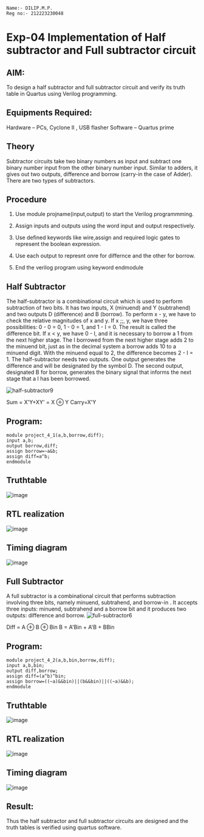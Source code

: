 ```
Name:- DILIP.M.P.
Reg no:- 212223230048
```
# Exp-04 Implementation of Half subtractor and Full subtractor circuit
## AIM:
To design a half subtractor and full subtractor circuit and verify its truth table in Quartus using Verilog programming.

## Equipments Required:
   Hardware – PCs, Cyclone II , USB flasher
   Software – Quartus prime
   
## Theory
Subtractor circuits take two binary numbers as input and subtract one binary number input from the other binary number input. Similar to adders, it gives out two outputs, difference and borrow (carry-in the case of Adder). There are two types of subtractors.

## Procedure

1.  Use module projname(input,output) to start the Verilog programmming.

2.  Assign inputs and outputs using the word input and output respectively.

3.  Use defined keywords like wire,assign and required logic gates to represent the boolean expression.

4.  Use each output to represnt onre for differnce and the other for borrow.

5.  End the verilog program using keyword endmodule

## Half Subtractor
The half-subtractor is a combinational circuit which is used to perform subtraction of two bits.
It has two inputs, X (minuend) and Y (subtrahend) and two outputs D (difference) and B (borrow). 
To perform x - y, we have to check the relative magnitudes of x and y. If x ;;, y, we have three possibilities: 0 - 0 = 0, 1 - 0 = 1, and 1 - I = 0. 
The result is called the difference bit. If x < y, we have 0 - I, and it is necessary to borrow a 1 from the next higher stage. 
The I borrowed from the next higher stage adds 2 to the minuend bit, just as in the decimal system a borrow adds 10 to a minuend digit. With the minuend equal to 2, the difference becomes 2 - I = 1. 
The half-subtractor needs two outputs. One output generates the difference and will be designated by the symbol D. 
The second output, designated B for borrow, generates the binary signal that informs the next stage that a I has been borrowed.

![half-subtractor9](https://user-images.githubusercontent.com/36288975/166112538-58c3bc7c-ee5d-4e6a-ac8d-8e8328efe27a.png)


Sum = X'Y+XY' = X ⊕ Y
Carry=X'Y

## Program:
```
module project_4_1(a,b,borrow,diff);
input a,b;
output borrow,diff;
assign borrow=~a&b;
assign diff=a^b;
endmodule
```

## Truthtable
![image](https://github.com/DilipDofy/Experiment--03-Half-Subtractor-and-Full-subtractor/assets/147223497/5c4e7a65-ce92-4ab9-813b-fca0e5803526)


##  RTL realization
![image](https://github.com/DilipDofy/Experiment--03-Half-Subtractor-and-Full-subtractor/assets/147223497/b00290e4-f7de-41b6-a83b-222d5849a0b8)


## Timing diagram 
![image](https://github.com/DilipDofy/Experiment--03-Half-Subtractor-and-Full-subtractor/assets/147223497/54150985-c4d4-4635-ad0a-4d980c20bde2)



## Full Subtractor
A full subtractor is a combinational circuit that performs subtraction involving three bits, namely minuend, subtrahend, and borrow-in . 
It accepts three inputs: minuend, subtrahend and a borrow bit and it produces two outputs: difference and borrow. 
![full-subtractor6](https://user-images.githubusercontent.com/36288975/166112541-24c68359-3de8-4674-ae22-8272ffc385ed.png)


Diff = A ⊕ B ⊕ Bin B = A'Bin + A'B + BBin

## Program:
```
module project_4_2(a,b,bin,borrow,diff);
input a,b,bin;
output diff,borrow;
assign diff=(a^b)^bin;
assign borrow=((~a)&&bin)||(b&&bin)||((~a)&&b);
endmodule
```

## Truthtable
![image](https://github.com/DilipDofy/Experiment--03-Half-Subtractor-and-Full-subtractor/assets/147223497/29358a9c-0b6c-4009-a96a-78a4e753b306)


##  RTL realization
![image](https://github.com/Raji1009/Experiment--03-Half-Subtractor-and-Full-subtractor/assets/89059861/6011a067-43cd-4c50-8d83-1473444b1e84)

## Timing diagram 
![image](https://github.com/Raji1009/Experiment--03-Half-Subtractor-and-Full-subtractor/assets/89059861/ff8c311c-e9a9-4a62-9c73-389476e10b08)

## Result:
Thus the half subtractor and full subtractor circuits are designed and the truth tables is verified using quartus software.
